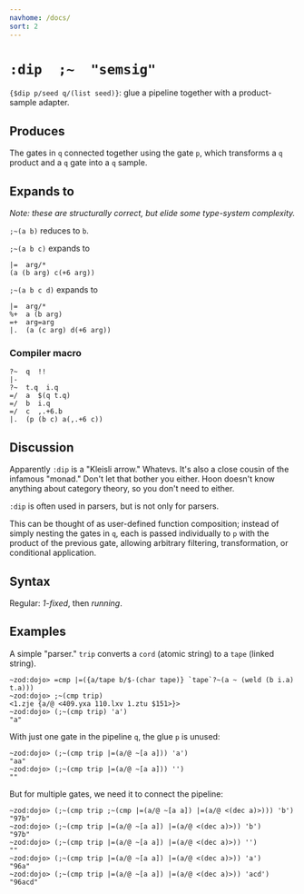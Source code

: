 ```yaml
---
navhome: /docs/
sort: 2
---
```


# `:dip  ;~  "semsig"`

`{$dip p/seed q/(list seed)}`: glue a pipeline together with a 
product-sample adapter.

## Produces

The gates in `q` connected together using the gate `p`, which 
transforms a `q` product and a `q` gate into a `q` sample.

## Expands to

*Note: these are structurally correct, but elide some type-system complexity.*

`;~(a b)` reduces to `b`.

`;~(a b c)` expands to

```
|=  arg/*
(a (b arg) c(+6 arg))
```

`;~(a b c d)` expands to

```
|=  arg/*
%+  a (b arg)
=+  arg=arg
|.  (a (c arg) d(+6 arg))
```

### Compiler macro

```
?~  q  !!
|-
?~  t.q  i.q
=/  a  $(q t.q)
=/  b  i.q
=/  c  ,.+6.b
|.  (p (b c) a(,.+6 c))
```

## Discussion

Apparently `:dip` is a "Kleisli arrow."  Whatevs.  It's also 
a close cousin of the infamous "monad."  Don't let that bother
you either.  Hoon doesn't know anything about category theory,
so you don't need to either.

`:dip` is often used in parsers, but is not only for parsers.

This can be thought of as user-defined function composition; instead of simply
nesting the gates in `q`, each is passed individually to `p` with the product
of the previous gate, allowing arbitrary filtering, transformation, or
conditional application.

## Syntax

Regular: *1-fixed*, then *running*.

## Examples

A simple "parser."  `trip` converts a `cord` (atomic string) to
a `tape` (linked string).

```
~zod:dojo> =cmp |=({a/tape b/$-(char tape)} `tape`?~(a ~ (weld (b i.a) t.a)))
~zod:dojo> ;~(cmp trip)
<1.zje {a/@ <409.yxa 110.lxv 1.ztu $151>}>
~zod:dojo> (;~(cmp trip) 'a')
"a"
```

With just one gate in the pipeline `q`, the glue `p` is unused:

```
~zod:dojo> (;~(cmp trip |=(a/@ ~[a a])) 'a')
"aa"
~zod:dojo> (;~(cmp trip |=(a/@ ~[a a])) '')
""
```

But for multiple gates, we need it to connect the pipeline:

```
~zod:dojo> (;~(cmp trip ;~(cmp |=(a/@ ~[a a]) |=(a/@ <(dec a)>))) 'b')
"97b"
~zod:dojo> (;~(cmp trip |=(a/@ ~[a a]) |=(a/@ <(dec a)>)) 'b')
"97b"
~zod:dojo> (;~(cmp trip |=(a/@ ~[a a]) |=(a/@ <(dec a)>)) '')
""
~zod:dojo> (;~(cmp trip |=(a/@ ~[a a]) |=(a/@ <(dec a)>)) 'a')
"96a"
~zod:dojo> (;~(cmp trip |=(a/@ ~[a a]) |=(a/@ <(dec a)>)) 'acd')
"96acd"
```
